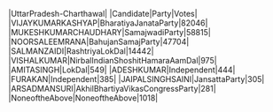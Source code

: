 
|UttarPradesh-Charthawal|
|Candidate|Party|Votes|
|VIJAYKUMARKASHYAP|BharatiyaJanataParty|82046|
|MUKESHKUMARCHAUDHARY|SamajwadiParty|58815|
|NOORSALEEMRANA|BahujanSamajParty|47704|
|SALMANZAIDI|RashtriyaLokDal|14442|
|VISHALKUMAR|NirbalIndianShoshitHamaraAamDal|975|
|AMITASINGH|LokDal|549|
|ADESHKUMAR|Independent|444|
|FURAKAN|Independent|385|
|JAIPALSINGHSAINI|JansattaParty|305|
|ARSADMANSURI|AkhilBhartiyaVikasCongressParty|281|
|NoneoftheAbove|NoneoftheAbove|1018|
